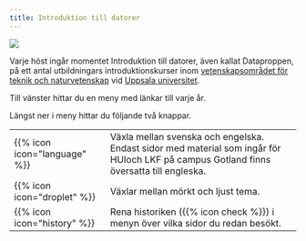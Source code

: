 ```yaml
---
title: Introduktion till datorer
---
```




![](images/uu-full-logo-dark.png?classes=uu-full-logo)



Varje höst ingår momentet Introduktion till datorer, även kallat Dataproppen,
på ett antal utbildningars introduktionskurser inom [vetenskapsområdet för teknik
och naturvetenskap][teknat] vid [Uppsala universitet][uu]. 


[uu]:       https://www.uu.se/
[teknat]:   https://www.uu.se/vetenskapsomrade/teknik-och-naturvetenskap

Till vänster hittar du en meny med länkar till varje år. 

Längst ner i meny hittar du följande två knappar. 

<table class="icon-list">
<tr>
  <td>
   {{% icon icon="language" %}}
  </td>
  <td>
  Växla mellan svenska och engelska. Endast sidor med material som ingår för HUIoch LKF på campus Gotland finns översatta till engleska. 
  </td>
</tr>
  <td>
 {{% icon icon="droplet" %}}
  </td>
  <td>
    Växlar mellan mörkt och ljust tema. 
  </td>
</tr>
<tr>
  <td>
   {{% icon icon="history" %}}
  </td>
  <td>
  Rena historiken ({{% icon check %}}) i menyn över vilka sidor du redan besökt. 
  </td>
</tr>
<tr>
</table>
